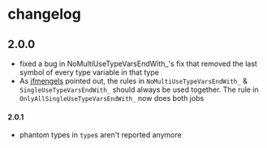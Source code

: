 # changelog

## 2.0.0

- fixed a bug in NoMultiUseTypeVarsEndWith_'s fix that removed the last symbol of every type variable in that type
- As [jfmengels](https://github.com/jfmengels) pointed out, the rules in `NoMultiUseTypeVarsEndWith_` & `SingleUseTypeVarsEndWith_` should always be used together. The rule in `OnlyAllSingleUseTypeVarsEndWith_` now does both jobs

#### 2.0.1

- phantom types in `type`s aren't reported anymore
